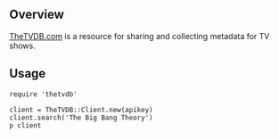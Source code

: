 Overview
--------

[TheTVDB.com][thetvdb] is a resource for sharing and collecting metadata for TV shows.

[thetvdb]: http://thetvdb.com/

Usage
-----

    require 'thetvdb'

    client = TheTVDB::Client.new(apikey)
    client.search('The Big Bang Theory')
    p client

